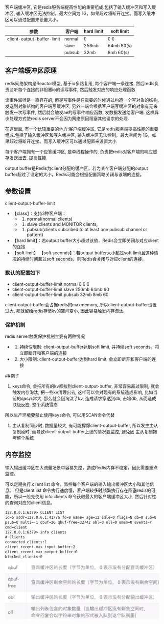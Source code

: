 
客户端缓冲区, 它是redis服务端提高性能的重要组成.包括了输入缓冲区和写入缓冲区, 输入缓冲区无法控制，最大空间为 1G，如果超过将断开连接。而写入缓冲区可以通过配置来设置大小。

| 参数                       | 客户端 | hard limit | soft limit |
| -------------------------- | ------ | ---------- | ---------- |
| client-output-buffer-limit | normal | 0          | 0 0        |
|                            | slave  | 256mb      | 64mb 60(s) |
|                            | pubsub | 32mb       | 8mb 60(s)  | 
## 客户端缓冲区原理

redis网络架构是Reactor模型, 基于io多路复用, 每个客户端一条连接, 然后redis负责监听每个连接的非阻塞io的读写事件, 然后触发对应的响应处理函数

读事件监听是一直存在的, 但是写事件是在需要的时候通过构造一个写对象的结构, 发送到对象结构的客户端写缓冲区, 另外一端会根据客户端写缓冲区的对象有无来触发一次写事件, 然后就会触发ae的写事件响应函数, 发数据发送给客户端. 这样异步处理方式使redis server不会因为网络原因阻塞其他请求的处理.

在这里面, 有一个比较重要的地方:客户端缓冲区, 它是redis服务端提高性能的重要组成.包括了输入缓冲区和写入缓冲区, 输入缓冲区无法控制，最大空间为 1G，如果超过将断开连接。而写入缓冲区可以通过配置来设置大小

每个客户端拥有一个应答缓冲区, 是单线程操作的, 负责把redis对客户端的响应缓存发送出去, 提高性能.

output buffer是Redis为client分配的缓冲区，若为某个客户端分配的output buffer超过了设定的大小，Redis可能会根据配置策略关闭与该端的连接。

## 参数设置

client-output-buffer-limit

- 【class】：支持3种客户端：
    - 1. normal(normal clients)
    - 1. slave clients and MONITOR clients;
    - 1. pubsub(clients subcribed to at least one pubsub channel or pattern)
- 【hard limit】：若output buffer大小超过该值，Redis会立即关闭与对应client的连接
- 【soft limit】 【soft seconds】：若output buffer大小超过soft limit且这种情况的持续时间超过soft seconds，则Redis会关闭与对应client的连接。

### 默认的配置如下

- client-output-buffer-limit normal 0 0 0
- client-output-buffer-limit slave 256mb 64mb 60
- client-output-buffer-limit pubsub 32mb 8mb 60

client-output-buffer会占据redis的maxmemory, 所以client-output-buffer设置过大, 那就留给redis存储kv的空间变小, 因此容易触发内存淘汰.

### 保护机制

redis server触发保护机制主要有两种情况

- 1) 持续性限制: client-output-buffer达到soft limit, 并持续soft seconds，将立即断开和客户端的连接
- 2) 大小限制: client-output-buffer达到hard limit, 会立即断开和客户端的连接

##例子

1. keys命令, 会把所有的kv都拉到client-output-buffer, 非常容易超过限制, 就会触发内存淘汰, 把一些kv清理出去, 这样可以会对现有的系统造成影响, 比如当前的qps非常大, 那么就会因淘汰了kv, 造成请求穿透到db, 击垮db, 从而造成联级反应, 整个系统雪崩

所以生产环境要禁止使用keys命令, 可以用SCAN命令代替

1. 主从复制同步时, 数据量较大, 有可能撑爆client-output-buffer, 所以发生主从复制延时, 而导致client-output-buffer上涨的情况要监控, 避免因 主从复制拖垮整个系统

## 内存监控

输入输出缓冲区在大流量场景中容易失控，造成Redis内存不稳定，因此需要重点监控。

可以定期执行 client list 命令，监控每个客户端的输入输出缓冲区大小和其他信息。 但是client list 命令执行速度慢，客户端较多时频繁执行存在阻塞redis的可能，所以一般先使用 info clients 命令获取最大的客户端缓冲区大小, 然后针对性的查询对应的client信息。

```
127.0.0.1:6379> CLIENT LIST
id=5 addr=127.0.0.1:41776 fd=8 name= age=12 idle=0 flags=N db=0 sub=0 psub=0 multi=-1 qbuf=26 qbuf-free=32742 obl=0 oll=0 omem=0 events=r cmd=client
127.0.0.1:6379> info clients
# Clients
connected_clients:1
client_recent_max_input_buffer:2
client_recent_max_output_buffer:0
blocked_clients:0
```

![](https://github.com/liangjfblue/liangjfblue.github.io/blob/master/img/2020-07-20-144-1.png?raw=true)